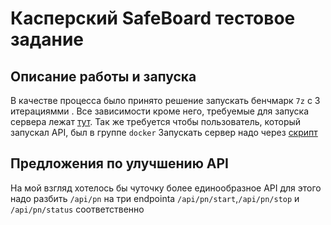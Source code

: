 # Касперский SafeBoard тестовое задание

## Описание работы и запуска

В качестве процесса было принято решение запускать  бенчмарк <code>7z</code>
с 3 итерациямми  .
Все зависимости кроме него, требуемые для запуска сервера лежат [тут](requirements.txt).
Так же требуется чтобы пользователь, который запускал API, был в группе <code>docker</code>
Запускать сервер надо через [скрипт](run.sh)

## Предложения по улучшению API

На мой взгляд хотелось бы чуточку более единообразное API для этого надо разбить <code>/api/pn</code> на три endpointa
<code>/api/pn/start</code>,<code>/api/pn/stop</code> и <code>/api/pn/status</code> соответственно
